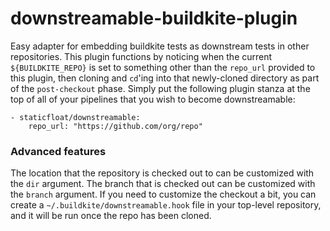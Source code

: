 # downstreamable-buildkite-plugin

Easy adapter for embedding buildkite tests as downstream tests in other repositories.
This plugin functions by noticing when the current `${BUILDKITE_REPO}` is set to something other than the `repo_url` provided to this plugin,
then cloning and `cd`'ing into that newly-cloned directory as part of the `post-checkout` phase.
Simply put the following plugin stanza at the top of all of your pipelines that you wish to become downstreamable:

```
- staticfloat/downstreamable:
    repo_url: "https://github.com/org/repo"
```

### Advanced features

The location that the repository is checked out to can be customized with the `dir` argument.
The branch that is checked out can be customized with the `branch` argument.
If you need to customize the checkout a bit, you can create a `~/.buildkite/downstreamable.hook` file in your top-level repository, and it will be run once the repo has been cloned.
